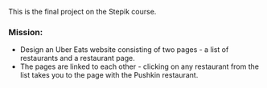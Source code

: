This is the final project on the Stepik course.

<h3>Mission:</h3>
<ul><li>Design an Uber Eats website consisting of two pages - a list of restaurants and a restaurant page. </li>
<li>The pages are linked to each other - clicking on any restaurant from the list takes you to the page with the Pushkin restaurant.</li></ul>
